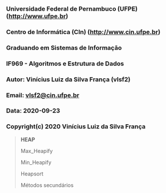 ### Universidade Federal de Pernambuco (UFPE) (http://www.ufpe.br)
### Centro de Informática (CIn) (http://www.cin.ufpe.br)
### Graduando em Sistemas de Informação
### IF969 - Algoritmos e Estrutura de Dados

### Autor: Vinícius Luiz da Silva França (vlsf2)
### Email: vlsf2@cin.ufpe.br
### Data: 2020-09-23

### Copyright(c) 2020 Vinícius Luiz da Silva França

> **HEAP**
>
> Max_Heapify
>
> Min_Heapify
>
> Heapsort
>
> Métodos secundários